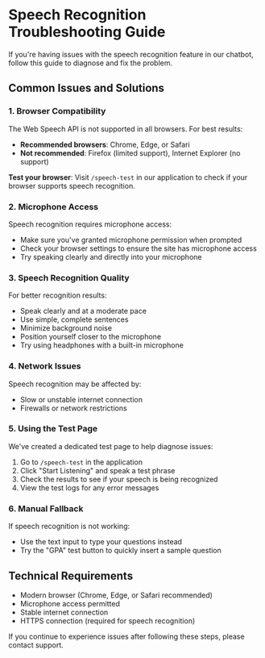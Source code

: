 # Speech Recognition Troubleshooting Guide

If you're having issues with the speech recognition feature in our chatbot, follow this guide to diagnose and fix the problem.

## Common Issues and Solutions

### 1. Browser Compatibility

The Web Speech API is not supported in all browsers. For best results:

- **Recommended browsers**: Chrome, Edge, or Safari
- **Not recommended**: Firefox (limited support), Internet Explorer (no support)

**Test your browser**: Visit `/speech-test` in our application to check if your browser supports speech recognition.

### 2. Microphone Access

Speech recognition requires microphone access:

- Make sure you've granted microphone permission when prompted
- Check your browser settings to ensure the site has microphone access
- Try speaking clearly and directly into your microphone

### 3. Speech Recognition Quality

For better recognition results:

- Speak clearly and at a moderate pace
- Use simple, complete sentences
- Minimize background noise
- Position yourself closer to the microphone
- Try using headphones with a built-in microphone

### 4. Network Issues

Speech recognition may be affected by:

- Slow or unstable internet connection
- Firewalls or network restrictions

### 5. Using the Test Page

We've created a dedicated test page to help diagnose issues:

1. Go to `/speech-test` in the application
2. Click "Start Listening" and speak a test phrase
3. Check the results to see if your speech is being recognized
4. View the test logs for any error messages

### 6. Manual Fallback

If speech recognition is not working:

- Use the text input to type your questions instead
- Try the "GPA" test button to quickly insert a sample question

## Technical Requirements

- Modern browser (Chrome, Edge, or Safari recommended)
- Microphone access permitted
- Stable internet connection
- HTTPS connection (required for speech recognition)

If you continue to experience issues after following these steps, please contact support.
